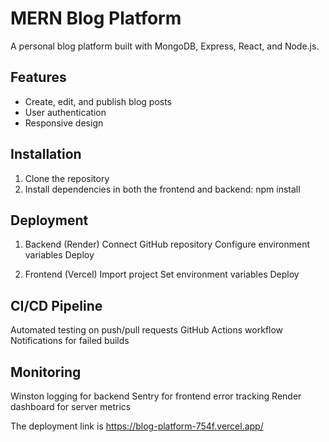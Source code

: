 # MERN Blog Platform

A personal blog platform built with MongoDB, Express, React, and Node.js.

## Features
- Create, edit, and publish blog posts
- User authentication
- Responsive design

## Installation
1. Clone the repository
2. Install dependencies in both the frontend and backend: npm install


## Deployment
1. Backend (Render)
Connect GitHub repository
Configure environment variables
Deploy

2. Frontend (Vercel)
Import project
Set environment variables
Deploy

## CI/CD Pipeline
Automated testing on push/pull requests
GitHub Actions workflow
Notifications for failed builds

## Monitoring
Winston logging for backend
Sentry for frontend error tracking
Render dashboard for server metrics

The deployment link is https://blog-platform-754f.vercel.app/
